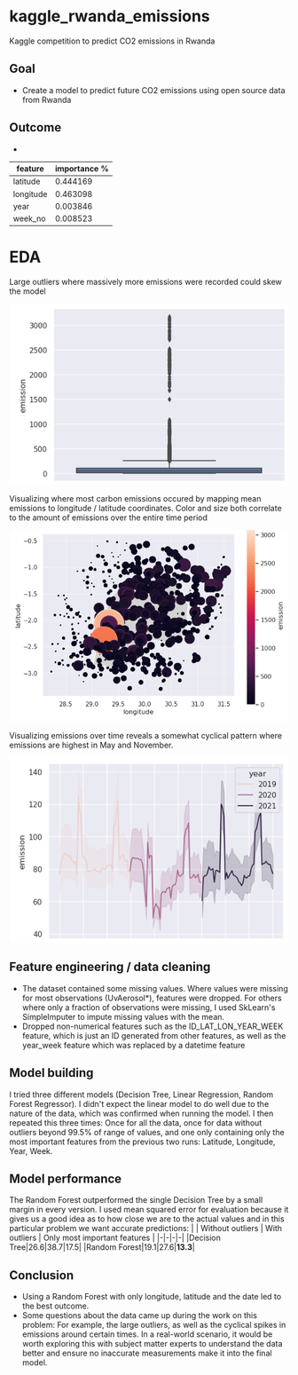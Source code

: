# kaggle_rwanda_emissions
Kaggle competition to predict CO2 emissions in Rwanda

## Goal
- Create a model to predict future CO2 emissions using open source data from Rwanda

## Outcome
- 
|feature|importance %|
|-|-|
|latitude|0.444169|
|longitude|0.463098|
|year|0.003846|
|week_no|0.008523|

# EDA
Large outliers where massively more emissions were recorded could skew the model

![alt text](./outliers.PNG "Emission outliers")

Visualizing where most carbon emissions occured by mapping mean emissions to longitude / latitude coordinates. Color and size both correlate to the amount of emissions over the entire time period

![alt text](./map_emissions.PNG "Emissions on map")

Visualizing emissions over time reveals a somewhat cyclical pattern where emissions are highest in May and November.

![alt text](./emissions_by_year.PNG "Emissions by year")

## Feature engineering / data cleaning
- The dataset contained some missing values. Where values were missing for most observations (UvAerosol*), features were dropped. For others where only a fraction of observations were missing, I used SkLearn's SimpleImputer to impute missing values with the mean.
- Dropped non-numerical features such as the ID_LAT_LON_YEAR_WEEK feature, which is just an ID generated from other features, as well as the year_week feature which was replaced by a datetime feature

## Model building
I tried three different models (Decision Tree, Linear Regression, Random Forest Regressor). I didn't expect the linear model to do well due to the nature of the data, which was confirmed when running the model. I then repeated this three times: Once for all the data, once for data without outliers beyond 99.5% of range of values, and one only containing only the most important features from the previous two runs: Latitude, Longitude, Year, Week.

## Model performance
The Random Forest outperformed the single Decision Tree by a small margin in every version. I used mean squared error for evaluation because it gives us a good idea as to how close we are to the actual values and in this particular problem we want accurate predictions:
| | Without outliers | With outliers | Only most important features |
|-|-|-|-|
|Decision Tree|26.6|38.7|17.5|
|Random Forest|19.1|27.6|**13.3**|

## Conclusion
- Using a Random Forest with only longitude, latitude and the date led to the best outcome.
- Some questions about the data came up during the work on this problem: For example, the large outliers, as well as the cyclical spikes in emissions around certain times. In a real-world scenario, it would be worth exploring this with subject matter experts to understand the data better and ensure no inaccurate measurements make it into the final model.


